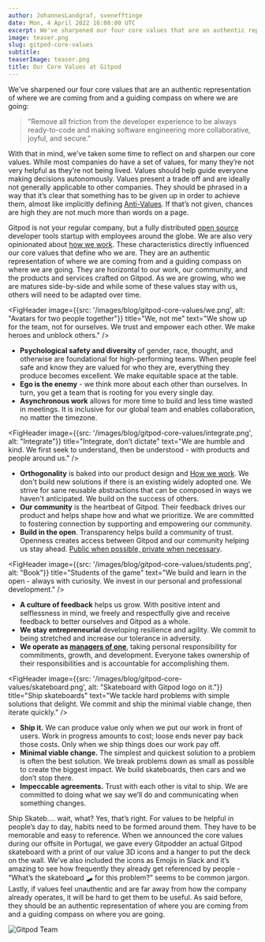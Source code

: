 ```yaml
---
author: JohannesLandgraf, svenefftinge
date: Mon, 4 April 2022 16:00:00 UTC
excerpt: We've sharpened our four core values that are an authentic representation of where we are coming from and a guiding compass on where we are going.
image: teaser.png
slug: gitpod-core-values
subtitle:
teaserImage: teaser.png
title: Our Core Values at Gitpod
---
```


<script context="module">
  export const prerender = true;
</script>

<script lang="ts">
  import Quote from "$lib/components/quote.svelte";
  import FigHeader from "$lib/components/fig-header.svelte";
</script>

We've sharpened our four core values that are an authentic representation of where we are coming from and a guiding compass on where we are going:

> "Remove all friction from the developer experience to be always ready-to-code and making software engineering more collaborative, joyful, and secure."

With that in mind, we’ve taken some time to reflect on and sharpen our core values. While most companies do have a set of values, for many they’re not very helpful as they’re not being lived. Values should help guide everyone making decisions autonomously. Values present a trade off and are ideally not generally applicable to other companies. They should be phrased in a way that it’s clear that something has to be given up in order to achieve them, almost like implicitly defining [Anti-Values](https://willsewell.com/posts/2022-02-15-what-are-your-companys-anti-values.html). If that’s not given, chances are high they are not much more than words on a page.

Gitpod is not your regular company, but a fully distributed [open source](https://www.gitpod.io/blog/opensource) developer tools startup with employees around the globe. We are also very opinionated about [how we work](https://www.notion.so/gitpod/How-we-work-0f9159f282d24f9d9776372e0c7dbab4). These characteristics directly influenced our core values that define who we are. They are an authentic representation of where we are coming from and a guiding compass on where we are going. They are horizontal to our work, our community, and the products and services crafted on Gitpod. As we are growing, who we are matures side-by-side and while some of these values stay with us, others will need to be adapted over time.

<FigHeader image={{src: '/images/blog/gitpod-core-values/we.png', alt: "Avatars for two people together"}} title="We, not me" text="We show up for the team, not for ourselves. We trust and empower each other. We make heroes and unblock others." />

- **Psychological safety and diversity** of gender, race, thought, and otherwise are foundational for high-performing teams. When people feel safe and know they are valued for who they are, everything they produce becomes excellent. We make equitable space at the table.
- **Ego is the enemy** - we think more about each other than ourselves. In turn, you get a team that is rooting for you every single day.
- **Asynchronous work** allows for more time to build and less time wasted in meetings. It is inclusive for our global team and enables collaboration, no matter the timezone.

<FigHeader image={{src: '/images/blog/gitpod-core-values/integrate.png', alt: "Integrate"}} title="Integrate, don’t dictate" text="We are humble and kind. We first seek to understand, then be understood - with products and people around us." />

- **Orthogonality** is baked into our product design and [How we work](https://www.notion.so/gitpod/How-we-work-0f9159f282d24f9d9776372e0c7dbab4). We don't build new solutions if there is an existing widely adopted one. We strive for sane reusable abstractions that can be composed in ways we haven't anticipated. We build on the success of others.
- **Our community** is the heartbeat of Gitpod. Their feedback drives our product and helps shape how and what we prioritize. We are committed to fostering connection by supporting and empowering our community.
- **Build in the open**. Transparency helps build a community of trust. Openness creates access between Gitpod and our community helping us stay ahead. [Public when possible, private when necessary](https://www.notion.so/How-we-work-0f9159f282d24f9d9776372e0c7dbab4).

<FigHeader image={{src: '/images/blog/gitpod-core-values/students.png', alt: "Book"}} title="Students of the game" text="We build and learn in the open - always with curiosity. We invest in our personal and professional development." />

- **A culture of feedback** helps us grow. With positive intent and selflessness in mind, we freely and respectfully give and receive feedback to better ourselves and Gitpod as a whole.
- **We stay entrepreneurial** developing resilience and agility. We commit to being stretched and increase our tolerance in adversity.
- **We operate as [managers of one](https://www.notion.so/How-we-work-0f9159f282d24f9d9776372e0c7dbab4)**, taking personal responsibility for commitments, growth, and development. Everyone takes ownership of their responsibilities and is accountable for accomplishing them.

<FigHeader image={{src: '/images/blog/gitpod-core-values/skateboard.png', alt: "Skateboard with Gitpod logo on it."}} title="Ship skateboards" text="We tackle hard problems with simple solutions that delight. We commit and ship the minimal viable change, then iterate quickly." />

- **Ship it.** We can produce value only when we put our work in front of users. Work in progress amounts to cost; loose ends never pay back those costs. Only when we ship things does our work pay off.
- **Minimal viable change.** The simplest and quickest solution to a problem is often the best solution. We break problems down as small as possible to create the biggest impact. We build skateboards, then cars and we don’t stop there.
- **Impeccable agreements.** Trust with each other is vital to ship. We are committed to doing what we say we’ll do and communicating when something changes.

Ship Skateb…. wait, what? Yes, that’s right. For values to be helpful in people’s day to day, habits need to be formed around them. They have to be memorable and easy to reference. When we announced the core values during our offsite in Portugal, we gave every Gitpodder an actual Gitpod skateboard with a print of our value 3D icons and a hanger to put the deck on the wall. We’ve also included the icons as Emojis in Slack and it’s amazing to see how frequently they already get referenced by people - “What’s the skateboard 🛹 for this problem?” seems to be common jargon. Lastly, if values feel unauthentic and are far away from how the company already operates, it will be hard to get them to be useful. As said before, they should be an authentic representation of where you are coming from and a guiding compass on where you are going.

<img src="/images/blog/gitpod-core-values/team.jpg" alt="Gitpod Team">

